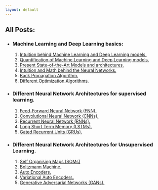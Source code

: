 ```yaml
---
layout: default
---
```

## All Posts:
* ### Machine Learning and Deep Learning basics:
  1. [Intuition behind Machine Learning and Deep Learning models.](intuition-page)
  1. [Quantification of Machine Learning and Deep Learning models.](uc)
  1. [Present State-of-the-Art Models and architectures.](uc)
  1. [Intuition and Math behind the Neural Networks.](uc)
  1. [Back Propagation Algorithm.](uc)
  1. [Different Optimization Algorithms.](uc)
* ### Different Neural Network Architectures for supervised learning.
  1. [Feed-Forward Neural Network (FNN).](uc)
  1. [Convolutional Neural Network (CNNs).](uc)
  1. [Recurrent Neural Network (RNNs).](uc)
  1. [Long Short Term Memory (LSTMs).](uc)
  1. [Gated Recurrent Units (GRUs).](uc)
* ### Different Neural Network Architectures for Unsupervised Learning.
  1. [Self Organising Maps (SOMs)](uc)
  1. [Boltzmann Machine.](uc)
  1. [Auto Encoders.](uc)
  1. [Variational Auto Encoders.](uc)
  1. [Generative Adversarial Networks (GANs).](uc)
